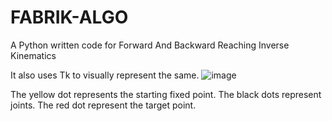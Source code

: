 # FABRIK-ALGO
A Python written code for Forward And Backward Reaching Inverse Kinematics

It also uses Tk to visually represent the same.
![image](https://user-images.githubusercontent.com/89046490/147075548-2189b3fc-c4aa-4917-b03b-109e9d0b4323.png)

The yellow dot represents the starting fixed point.
The black dots represent joints.
The red dot represent the target point.
